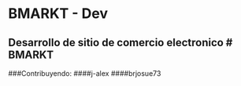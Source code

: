 # BMARKT - Dev
## Desarrollo de sitio de comercio electronico # BMARKT

###Contribuyendo:
####j-alex
####brjosue73
